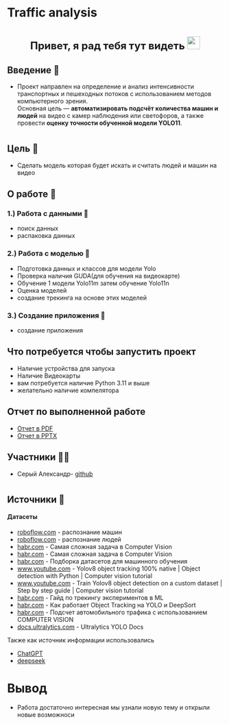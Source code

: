
# Traffic analysis



<h1 align="center"><summary style="font-size: 24px;">Привет, я рад тебя тут видеть 
<img src="https://github.com/blackcater/blackcater/raw/main/images/Hi.gif" height="30"/></summary></h1>

## Введение 🐸
 - Проект направлен на определение и анализ интенсивности транспортных и пешеходных потоков с использованием методов компьютерного зрения.  
Основная цель — **автоматизировать подсчёт количества машин и людей** на видео с камер наблюдения или светофоров, а также провести **оценку точности обученной модели YOLO11**.


<h1> </h1>


## Цель 🐛
 - Сделать модель которая будет искать и считать людей и машин на видео 

## О работе 🐌
 ### 1.) Работа с данными 📝
 -  поиск данных
 - распаковка данных
 ### 2.) Работа с моделью 🧩
  -  Подготовка данных и классов для модели Yolo
  -  Проверка наличия GUDA(для обучения на видеокарте)
  -  Обучение 1 модели Yolo11m затем обучение Yolo11n
  -  Оценка моделей
  - создание трекинга на основе этих моделей
 ### 3.) Создание приложения 🧩
  -  создание приложения

## Что потребуется чтобы запустить проект
 *  Наличие устройства для запуска 
 *  Наличие Видеокарты 
 *  вам потребуется наличие Python 3.11 и выше
 *  желательно наличие компелятора

## Отчет по выполненной работе
 - <a href="https://github.com/Sr123Saha/Traffic_analysis/blob/main/Progress%20report/Презентация.pdf" target="_blank">Отчет в PDF</a>
 - <a href="https://github.com/Sr123Saha/Traffic_analysis/blob/main/Progress%20report/Презентация.pptx" target="_blank">Отчет в PPTX</a>

## Участники 🧑‍💻

- Серый Александр-  [github](https://github.com/Sr123Saha)
 <h1></h1>

## Источники 📜

####   Датасеты
 -  <a href="https://universe.roboflow.com/bennett-wfjzb/traffic-camera-iuruy/dataset/1" target="_blank">roboflow.com</a> - распознание машин
 -  <a href="https://universe.roboflow.com/homecameras/frigate-object-detection/dataset/1" target="_blank">roboflow.com</a> - распознание людей
 -  <a href="https:///ru/companies/recognitor/articles/505694/" target="_blank">habr.com</a> - Самая сложная задача в Computer Vision
 -  <a href="https:///ru/companies/recognitor/articles/505694/" target="_blank">habr.com</a> - Самая сложная задача в Computer Vision
 -  <a href="https://habr.com/ru/articles/452392/" target="_blank">habr.com</a> - Подборка датасетов для машинного обучения
 -  <a href="https://www.youtube.com/watch?v=uMzOcCNKr5A" target="_blank">www.youtube.com</a> - Yolov8 object tracking 100% native | Object detection with Python | Computer vision tutorial
 -  <a href="https://www.youtube.com/watch?v=m9fH9OWn8YM" target="_blank">www.youtube.com</a> - Train Yolov8 object detection on a custom dataset | Step by step guide | Computer vision tutorial
 -  <a href="https://habr.com/ru/companies/cinimex/articles/838888/" target="_blank">habr.com</a> - Гайд по трекингу экспериментов в ML
  -  <a href="https://habr.com/ru/articles/514450/" target="_blank">habr.com</a> - Как работает Object Tracking на YOLO и DeepSort
  -  <a href="https://habr.com/ru/articles/585248/" target="_blank">habr.com</a> - Подсчет автомобильного трафика с использованием COMPUTER VISION
  -  <a href="https://docs.ultralytics.com/" target="_blank">docs.ultralytics.com</a> - Ultralytics YOLO Docs




 Также как источник информации использовались 
  - <a href="https://chatgpt.com/" target="_blank">ChatGPT</a>
  - <a href="https://chat.deepseek.com/" target="_blank">deepseek</a>

# Вывод

 - Работа достаточно интересная мы узнали новую тему и открыли новые возможноси